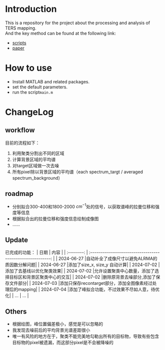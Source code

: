 # Introduction 
This is a repository for the project about the processing and analysis of TERS mapping.   
And the key method can be found at the following link: 
+ [scripts](https://github.com/XMUSpecLab/CLRMA) 
+ [paper](https://pubs.acs.org/doi/10.1021/acs.analchem.1c02071)

# How to use

+ Install MATLAB and related packages.
+ set the default parameters.
+ run the script`main.m`

# ChangeLog

## workflow

目前的流程如下：
1. 利用聚类分割出不同的区域
2. 计算背景区域的平均谱
3. 对target区域做一次去噪
4. 所有pixel除以背景区域的平均谱（each spectrum_targt / averaged spectrum_background）

## roadmap  

+ 分别拟合300-400和1800-2000 $cm^{-1}$处的信号，以获取谱峰的拉曼位移和强度等信息
+ 根据拟合出的拉曼位移和强度信息绘制成像图
+ ......

## Update  

已完成的功能：
|    日期    |                             内容                             |
| :--------: | :----------------------------------------------------------: |
| 2024-06-27 |自动补全了成像尺寸以避免ALRMA的质因数分解问题|
| 2024-06-27 |添加了size_x, size_y 自动计算|
| 2024-07-02 |添加了去基线以优化聚类效果|
| 2024-07-02 |允许设置聚类中心数量，添加了选择目标区和背景区聚类中心的交互|
| 2024-07-02 |删除原背景去噪部分,添加了保存文件部分|
| 2024-07-03 |添加只保存recontarget部分，添加全图像素经过处理后的mapping|
| 2024-07-04 |添加了峰拟合功能，不过效果不尽如人意，待优化|
|    ...     |                             ...                              |


## Others

* 根据绘图，峰位置偏差极小，感觉是可以忽略的
* 我发现去噪前后的平均背景光谱差距很小
* 唯一有风险的地方在于，聚类不能完美地勾勒出所有的目标物，导致有些包含目标物的pixel被遗漏，而这部分pixel是不会被降噪的